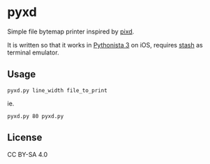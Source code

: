 # pyxd

Simple file bytemap printer inspired by [pixd](https://github.com/FireyFly/pixd).

It is written so that it works in [Pythonista 3](http://omz-software.com/pythonista/) on iOS, requires [stash](https://github.com/ywangd/stash) as terminal emulator.

## Usage

`pyxd.py line_width file_to_print`

ie.

`pyxd.py 80 pyxd.py`

## License

CC BY-SA 4.0

